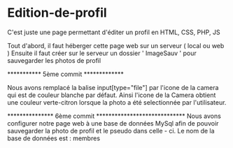 # Edition-de-profil
C'est juste une page permettant d'éditer un profil en HTML, CSS, PHP, JS

Tout d'abord, il faut héberger cette page web sur un serveur ( local ou web )
Ensuite il faut créer sur le serveur un dossier ' ImageSauv ' pour sauvegarder les photos de profil

*********** 5ème commit *************

Nous avons remplacé la balise input[type="file"] par l'icone de la camera qui est de couleur blanche par défaut.
Ainsi l'icone de la Camera obtient une couleur verte-citron lorsque la photo a été selectionnée par l'utilisateur.


*************** 6ème commit *****************************
Nous avons configurer notre page web à une base de données MySql afin de pouvoir sauvegarder la photo de profil
et le pseudo dans celle - ci.
Le nom de la base de données est : membres